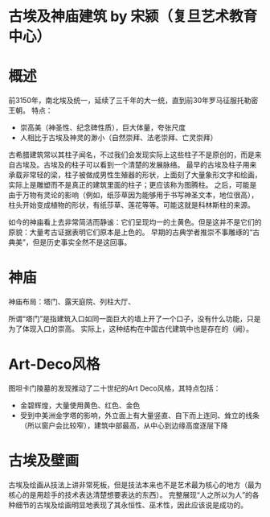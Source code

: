古埃及神庙建筑 by 宋颍（复旦艺术教育中心）
======

# 概述

前3150年，南北埃及统一，延续了三千年的大一统，直到前30年罗马征服托勒密王朝。
特点：
- 崇高美（神圣性、纪念碑性质），巨大体量，夸张尺度
- 人相比于古埃及神灵的渺小（自然崇拜、法老崇拜、亡灵崇拜）

古希腊建筑常以其柱子闻名，不过我们会发现实际上这些柱子不是原创的，而是来自古埃及。古埃及的柱子可以看到一个清楚的发展脉络。
最早的古埃及柱子用来承载非常轻的梁，柱子被做成男性生殖器的形状，上面刻了大量象形文字和绘画，实际上是雕塑而不是真正的建筑里面的柱子；更应该称为图腾柱。
之后，可能是由于万物有灵论的影响（例如，纸莎草因为能够用于书写神圣文本，地位很高），柱头开始变成植物的形状，有纸莎草、莲花等等。可能这就是科林斯柱的来源。

如今的神庙看上去非常简洁而静谧：它们呈现均一的土黄色。但是这并不是它们的原貌：大量考古证据表明它们原本是上色的。
早期的古典学者推崇不事雕琢的“古典美”，但是历史事实全然不是这回事。

# 神庙

神庙布局：塔门、露天庭院、列柱大厅、

所谓“塔门”是指建筑入口如同一面巨大的墙上开了一个口子，没有什么功能，只是为了体现入口的崇高。
实际上，这种结构在中国古代建筑中也是存在的（阙）。

# Art-Deco风格

图坦卡门陵墓的发现推动了二十世纪的Art Deco风格，其特点包括：
- 金碧辉煌，大量使用黄色、红色、金色
- 受到中美洲金字塔的影响，外立面上有大量竖直、自下而上连同、耸立的线条（所以窗户会比较窄），建筑中部最高，从中心到边缘高度逐层下降

# 古埃及壁画

古埃及绘画从技法上讲非常死板，但是技法本来也不是艺术最为核心的地方（最为核心的是用趁手的技术表达清楚想要表达的东西）。
完整展现“人之所以为人”的各种细节的古埃及绘画明显地表现了其永恒性、巫术性，因此应该说是成功的。